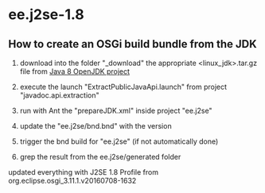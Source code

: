 # ee.j2se-1.8

## How to create an OSGi build bundle from the JDK

1. download into the folder "_download" the appropriate <linux_jdk>.tar.gz file from [Java 8 OpenJDK project](https://jdk8.java.net/) 
2. execute the launch "ExtractPublicJavaApi.launch" from project "javadoc.api.extraction"
3. run with Ant the "prepareJDK.xml" inside project "ee.j2se"
4. update the "ee.j2se/bnd.bnd" with the version
5. trigger the bnd build for "ee.j2se" (if not automatically done)

6. grep the result from the ee.j2se/generated folder

updated everything with J2SE 1.8 Profile from org.eclipse.osgi_3.11.1.v20160708-1632